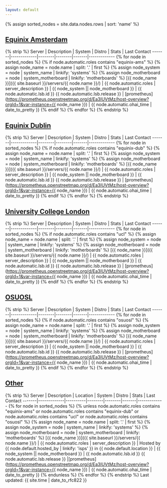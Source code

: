 ```yaml
---
layout: default
---
```


{% assign sorted_nodes = site.data.nodes.rows | sort: 'name' %}

## [Equinix Amsterdam](#equinix-amsterdam)

{% strip %}
Server | Description | System | Distro | Stats | Last Contact
-------|-------------|--------|--------|-------|-------------
{% for node in sorted_nodes %}
{% if node.automatic.roles contains "equinix-ams" %}
{% assign node_name = node.name | split: '.' | first %}
{% assign node_system = node | system_name | linkify: 'systems' %}
{% assign node_motherboard = node | system_motherboard | linkify: 'motherboards' %}
[{{ node_name }}]({{ site.baseurl }}/servers/{{ node.name }}/) | {{ node.automatic.roles | server_description }} | {{ node_system || node_motherboard }} | {{ node.automatic.lsb.id }} {{ node.automatic.lsb.release }} | [prometheus](https://prometheus.openstreetmap.org/d/Ea3IUVtMz/host-overview?orgId=1&var-instance={{ node_name }}) | {{ node.automatic.ohai_time | date_to_pretty }}
{% endif %}
{% endfor %}
{% endstrip %}

## [Equinix Dublin](#equinix-dublin)

{% strip %}
Server | Description | System | Distro | Stats | Last Contact
-------|-------------|--------|--------|-------|-------------
{% for node in sorted_nodes %}
{% if node.automatic.roles contains "equinix-dub" %}
{% assign node_name = node.name | split: '.' | first %}
{% assign node_system = node | system_name | linkify: 'systems' %}
{% assign node_motherboard = node | system_motherboard | linkify: 'motherboards' %}
[{{ node_name }}]({{ site.baseurl }}/servers/{{ node.name }}/) | {{ node.automatic.roles | server_description }} | {{ node_system || node_motherboard }} | {{ node.automatic.lsb.id }} {{ node.automatic.lsb.release }} | [prometheus](https://prometheus.openstreetmap.org/d/Ea3IUVtMz/host-overview?orgId=1&var-instance={{ node_name }}) | {{ node.automatic.ohai_time | date_to_pretty }}
{% endif %}
{% endfor %}
{% endstrip %}

## [University College London](#university-college-london)

{% strip %}
Server | Description | System | Distro | Stats | Last Contact
-------|-------------|--------|--------|-------|-------------
{% for node in sorted_nodes %}
{% if node.automatic.roles contains "ucl" %}
{% assign node_name = node.name | split: '.' | first %}
{% assign node_system = node | system_name | linkify: 'systems' %}
{% assign node_motherboard = node | system_motherboard | linkify: 'motherboards' %}
[{{ node_name }}]({{ site.baseurl }}/servers/{{ node.name }}/) | {{ node.automatic.roles | server_description }} | {{ node_system || node_motherboard }} | {{ node.automatic.lsb.id }} {{ node.automatic.lsb.release }} | [prometheus](https://prometheus.openstreetmap.org/d/Ea3IUVtMz/host-overview?orgId=1&var-instance={{ node_name }}) | {{ node.automatic.ohai_time | date_to_pretty }}
{% endif %}
{% endfor %}
{% endstrip %}

## [OSUOSL](#osuosl)

{% strip %}
Server | Description | System | Distro | Stats | Last Contact
-------|-------------|--------|--------|-------|-------------
{% for node in sorted_nodes %}
{% if node.automatic.roles contains "osuosl" %}
{% assign node_name = node.name | split: '.' | first %}
{% assign node_system = node | system_name | linkify: 'systems' %}
{% assign node_motherboard = node | system_motherboard | linkify: 'motherboards' %}
[{{ node_name }}]({{ site.baseurl }}/servers/{{ node.name }}/) | {{ node.automatic.roles | server_description }} | {{ node_system || node_motherboard }} | {{ node.automatic.lsb.id }} {{ node.automatic.lsb.release }} | [prometheus](https://prometheus.openstreetmap.org/d/Ea3IUVtMz/host-overview?orgId=1&var-instance={{ node_name }}) | {{ node.automatic.ohai_time | date_to_pretty }}
{% endif %}
{% endfor %}
{% endstrip %}

## [Other](#other)

{% strip %}
Server | Description | Location | System | Distro | Stats | Last Contact
-------|-------------|----------|--------|--------|-------|-------------
{% for node in sorted_nodes %}
{% unless node.automatic.roles contains "equinix-ams" or node.automatic.roles contains "equinix-dub" or node.automatic.roles contains "ucl" or node.automatic.roles contains "osuosl" %}
{% assign node_name = node.name | split: '.' | first %}
{% assign node_system = node | system_name | linkify: 'systems' %}
{% assign node_motherboard = node | system_motherboard | linkify: 'motherboards' %}
[{{ node_name }}]({{ site.baseurl }}/servers/{{ node.name }}/) | {{ node.automatic.roles | server_description }} | Hosted by {{ node.default.hosted_by | linkify: 'isps' }} in {{ node.default.location }} | {{ node_system || node_motherboard }} | {{ node.automatic.lsb.id }} {{ node.automatic.lsb.release }} |[prometheus](https://prometheus.openstreetmap.org/d/Ea3IUVtMz/host-overview?orgId=1&var-instance={{ node_name }}) | {{ node.automatic.ohai_time | date_to_pretty }}
{% endunless %}
{% endfor %}
{% endstrip %}
Last updated: {{ site.time | date_to_rfc822 }}
